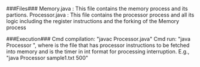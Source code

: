 ###Files###
Memory.java : This file contains the memory process and its partions.
Processor.java : This file contains the processor process and all its logic including the register
instructions and the forking of the Memory process

###Execution###
Cmd compilation: "javac Processor.java"
Cmd run: "java Processor <source file> <timer>", where <source file> is the file that has processor
instructions to be fetched into memory and <timer> is the timer in int format for processing interruption.
E.g., "java Processor sample1.txt 500"
